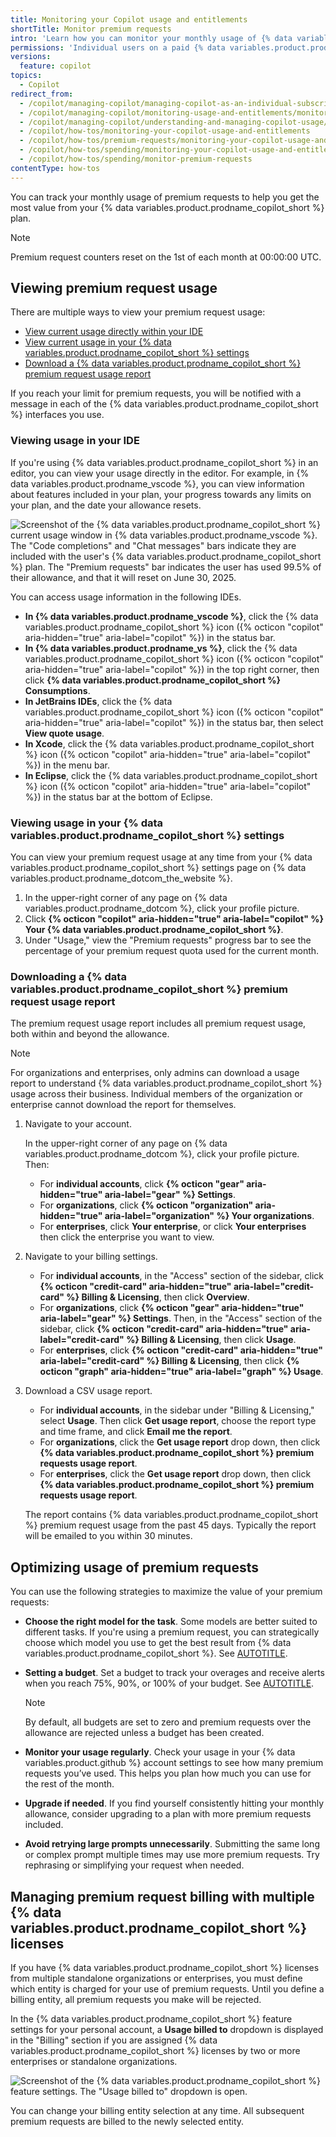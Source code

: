 ```yaml
---
title: Monitoring your Copilot usage and entitlements
shortTitle: Monitor premium requests
intro: 'Learn how you can monitor your monthly usage of {% data variables.product.prodname_copilot_short %} and get the most value out of your {% data variables.product.prodname_copilot_short %} plan.'
permissions: 'Individual users on a paid {% data variables.product.prodname_copilot_short %} plan can view their own usage and entitlements. For {% data variables.copilot.copilot_business_short %} or {% data variables.copilot.copilot_enterprise_short %} plans, organization admins and billing managers can view usage reports for members.'
versions:
  feature: copilot
topics:
  - Copilot
redirect_from:
  - /copilot/managing-copilot/managing-copilot-as-an-individual-subscriber/monitoring-usage-and-entitlements/monitoring-your-copilot-usage-and-entitlements
  - /copilot/managing-copilot/monitoring-usage-and-entitlements/monitoring-your-copilot-usage-and-entitlements
  - /copilot/managing-copilot/understanding-and-managing-copilot-usage/monitoring-your-copilot-usage-and-entitlements
  - /copilot/how-tos/monitoring-your-copilot-usage-and-entitlements
  - /copilot/how-tos/premium-requests/monitoring-your-copilot-usage-and-entitlements
  - /copilot/how-tos/spending/monitoring-your-copilot-usage-and-entitlements
  - /copilot/how-tos/spending/monitor-premium-requests
contentType: how-tos
---
```


You can track your monthly usage of premium requests to help you get the most value from your {% data variables.product.prodname_copilot_short %} plan.

> [!NOTE]
> Premium request counters reset on the 1st of each month at 00:00:00 UTC.

## Viewing premium request usage

There are multiple ways to view your premium request usage:

* [View current usage directly within your IDE](#viewing-usage-in-your-ide)
* [View current usage in your {% data variables.product.prodname_copilot_short %} settings](#viewing-usage-in-your-copilot-settings)
* [Download a {% data variables.product.prodname_copilot_short %} premium request usage report](#downloading-a-copilot-premium-request-usage-report)

If you reach your limit for premium requests, you will be notified with a message in each of the {% data variables.product.prodname_copilot_short %} interfaces you use.

### Viewing usage in your IDE

If you're using {% data variables.product.prodname_copilot_short %} in an editor, you can view your usage directly in the editor. For example, in {% data variables.product.prodname_vscode %}, you can view information about features included in your plan, your progress towards any limits on your plan, and the date your allowance resets.

![Screenshot of the {% data variables.product.prodname_copilot_short %} current usage window in {% data variables.product.prodname_vscode %}. The "Code completions" and "Chat messages" bars indicate they are included with the user's {% data variables.product.prodname_copilot_short %} plan. The "Premium requests" bar indicates the user has used 99.5% of their allowance, and that it will reset on June 30, 2025.](/assets/images/help/copilot/vscode-current-usage.png)

You can access usage information in the following IDEs.

* **In {% data variables.product.prodname_vscode %}**, click the {% data variables.product.prodname_copilot_short %} icon ({% octicon "copilot" aria-hidden="true" aria-label="copilot" %}) in the status bar.
* **In {% data variables.product.prodname_vs %}**, click the {% data variables.product.prodname_copilot_short %} icon ({% octicon "copilot" aria-hidden="true" aria-label="copilot" %}) in the top right corner, then click **{% data variables.product.prodname_copilot_short %} Consumptions**.
* **In JetBrains IDEs**, click the {% data variables.product.prodname_copilot_short %} icon ({% octicon "copilot" aria-hidden="true" aria-label="copilot" %}) in the status bar, then select **View quote usage**.
* **In Xcode**, click the {% data variables.product.prodname_copilot_short %} icon ({% octicon "copilot" aria-hidden="true" aria-label="copilot" %}) in the menu bar.
* **In Eclipse**, click the {% data variables.product.prodname_copilot_short %} icon ({% octicon "copilot" aria-hidden="true" aria-label="copilot" %}) in the status bar at the bottom of Eclipse.

### Viewing usage in your {% data variables.product.prodname_copilot_short %} settings

You can view your premium request usage at any time from your {% data variables.product.prodname_copilot_short %} settings page on {% data variables.product.prodname_dotcom_the_website %}.

1. In the upper-right corner of any page on {% data variables.product.prodname_dotcom %}, click your profile picture.
1. Click **{% octicon "copilot" aria-hidden="true" aria-label="copilot" %} Your {% data variables.product.prodname_copilot_short %}**.
1. Under "Usage," view the "Premium requests" progress bar to see the percentage of your premium request quota used for the current month.

### Downloading a {% data variables.product.prodname_copilot_short %} premium request usage report

The premium request usage report includes all premium request usage, both within and beyond the allowance.

>[!NOTE]
> For organizations and enterprises, only admins can download a usage report to understand {% data variables.product.prodname_copilot_short %} usage across their business. Individual members of the organization or enterprise cannot download the report for themselves.

1. Navigate to your account.

   In the upper-right corner of any page on {% data variables.product.prodname_dotcom %}, click your profile picture. Then:
   * For **individual accounts**, click **{% octicon "gear" aria-hidden="true" aria-label="gear" %} Settings**.
   * For **organizations**, click **{% octicon "organization" aria-hidden="true" aria-label="organization" %} Your organizations**.
   * For **enterprises**, click **Your enterprise**, or click **Your enterprises** then click the enterprise you want to view.
1. Navigate to your billing settings.
   * For **individual accounts**, in the "Access" section of the sidebar, click **{% octicon "credit-card" aria-hidden="true" aria-label="credit-card" %} Billing & Licensing**, then click **Overview**.
   * For **organizations**, click **{% octicon "gear" aria-hidden="true" aria-label="gear" %} Settings**. Then, in the "Access" section of the sidebar, click **{% octicon "credit-card" aria-hidden="true" aria-label="credit-card" %} Billing & Licensing**, then click **Usage**.
   * For **enterprises**, click **{% octicon "credit-card" aria-hidden="true" aria-label="credit-card" %} Billing & Licensing**, then click **{% octicon "graph" aria-hidden="true" aria-label="graph" %} Usage**.
1. Download a CSV usage report.
   * For **individual accounts**, in the sidebar under "Billing & Licensing," select **Usage**. Then click **Get usage report**, choose the report type and time frame, and click **Email me the report**.
   * For **organizations**, click the **Get usage report** drop down, then click **{% data variables.product.prodname_copilot_short %} premium requests usage report**.
   * For **enterprises**, click the **Get usage report** drop down, then click **{% data variables.product.prodname_copilot_short %} premium requests usage report**.

   The report contains {% data variables.product.prodname_copilot_short %} premium request usage from the past 45 days. Typically the report will be emailed to you within 30 minutes.

## Optimizing usage of premium requests

You can use the following strategies to maximize the value of your premium requests:

* **Choose the right model for the task**. Some models are better suited to different tasks. If you're using a premium request, you can strategically choose which model you use to get the best result from {% data variables.product.prodname_copilot_short %}. See [AUTOTITLE](/copilot/reference/ai-models/model-comparison).

* **Setting a budget**. Set a budget to track your overages and receive alerts when you reach 75%, 90%, or 100% of your budget. See [AUTOTITLE](/billing/managing-your-billing/preventing-overspending#managing-budgets-for-your-personal-account).

  >[!NOTE]
  > By default, all budgets are set to zero and premium requests over the allowance are rejected unless a budget has been created.

* **Monitor your usage regularly**. Check your usage in your {% data variables.product.github %} account settings to see how many premium requests you’ve used. This helps you plan how much you can use for the rest of the month.

* **Upgrade if needed**. If you find yourself consistently hitting your monthly allowance, consider upgrading to a plan with more premium requests included.

* **Avoid retrying large prompts unnecessarily**. Submitting the same long or complex prompt multiple times may use more premium requests. Try rephrasing or simplifying your request when needed.

## Managing premium request billing with multiple {% data variables.product.prodname_copilot_short %} licenses

If you have {% data variables.product.prodname_copilot_short %} licenses from multiple standalone organizations or enterprises, you must define which entity is charged for your use of premium requests. Until you define a billing entity, all premium requests you make will be rejected.

In the {% data variables.product.prodname_copilot_short %} feature settings for your personal account, a **Usage billed to** dropdown is displayed in the "Billing" section if you are assigned {% data variables.product.prodname_copilot_short %} licenses by two or more enterprises or standalone organizations.

![Screenshot of the {% data variables.product.prodname_copilot_short %} feature settings. The "Usage billed to" dropdown is open.](/assets/images/help/billing/copilot-billing-entity-dropdown.png)

You can change your billing entity selection at any time. All subsequent premium requests are billed to the newly selected entity.
